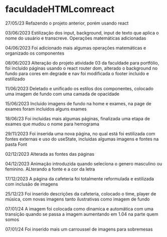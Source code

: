 # faculdadeHTMLcomreact

27/05/23 
Refazendo o projeto anterior, porém usando react

03/06/2023
Estilização dos input, background, input de texto que aplica o nome do usuário e transcreve. Operações matemáticas adicionadas

04/06/2023
Foi adicionado mais algumas operações matemáticas e organizado os componentes

08/06/2023
Alteração do projeto atividade 03 da faculdade para portfólio, foi incluido páginas usando o react router dom, alterado o background no fundo para cores em degrade e nav foi modificada o footer incluido e estilizado 

11/06/2023
Deletado e unificado os estilos dos componentes, colocado uma imagem de fundo com uma camada de opacidade

15/06/2023
Incluido imagens de fundo na home e exames, na page de exames foram incluidos alguns exames 

18/06/23
Foi íncluidas mais algumas páginas, finalizada uma etapa de exames que mudou o nome para hemograma 

29/11/2023
Foi inserida uma nova página, no qual está foi estilizada com fontes externas e uso do useState, incluidas algumas imagens e fontes na pasta Font

02/12/2023
Alterada as fontes das páginas

04/12/2023
Animação introduzida quando seleciona o genero masculino ou feminino. ALterando a fonte e a cor da letra 

17/12/2023
A página da cafeteria foi totalmente reformulada e estilizada com inclusão de imagens 

25/12/23
Foi inserido descrições da cafeteria, colocado o time, player de música, com novas imagens tanto ilustrativas como imagem de fundo 

07/01/24
A imagem foi colocada como dinamica e automática com uma transição quando se passa a imagem aumentando em 1.04 na parte quem somos 

07/01/24
Foi inserido mais  um carroussel de imagens para sobremesas
